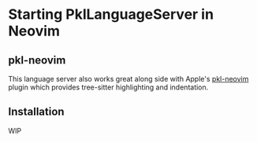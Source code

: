 # Starting PklLanguageServer in Neovim

## pkl-neovim

This language server also works great along side with Apple's [pkl-neovim][uri-pkl-neovim] plugin which provides tree-sitter highlighting and indentation.

## Installation

WIP

[uri-pkl-ls]: https://github.com/jayadamsmorgan/PklLanguageServer
[uri-pkl-neovim]: https://github.com/apple/pkl-neovim
[uri-lspconfig]: https://github.com/neovim/nvim-lspconfig

